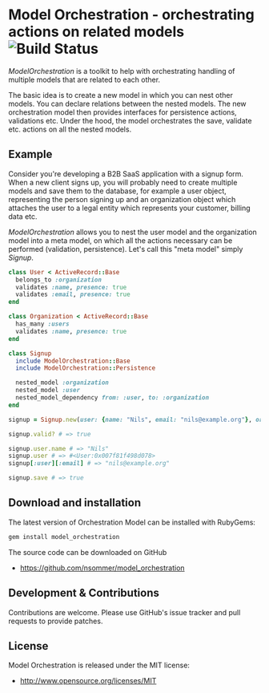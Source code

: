 # Model Orchestration - orchestrating actions on related models ![Build Status](https://travis-ci.org/nsommer/model_orchestration.svg?branch=master)

*ModelOrchestration* is a toolkit to help with orchestrating handling of multiple models that are related to each other.

The basic idea is to create a new model in which you can nest other models. You can declare relations between the nested models. The new orchestration model then provides interfaces for persistence actions, validations etc. Under the hood, the model orchestrates the save, validate etc. actions on all the nested models.

## Example

Consider you're developing a B2B SaaS application with a signup form. When a new client signs up, you will probably need to create multiple models and save them to the database, for example a user object, representing the person signing up and an organization object which attaches the user to a legal entity which represents your customer, billing data etc.

*ModelOrchestration* allows you to nest the user model and the organization model into a meta model, on which all the actions necessary can be performed (validation, persistence). Let's call this "meta model" simply *Signup*.

```ruby
class User < ActiveRecord::Base
  belongs_to :organization
  validates :name, presence: true
  validates :email, presence: true
end

class Organization < ActiveRecord::Base
  has_many :users
  validates :name, presence: true
end

class Signup
  include ModelOrchestration::Base
  include ModelOrchestration::Persistence

  nested_model :organization
  nested_model :user
  nested_model_dependency from: :user, to: :organization
end

signup = Signup.new(user: {name: "Nils", email: "nils@example.org"}, organization: {name: "Nils' Webdesign Agency"})

signup.valid? # => true

signup.user.name # => "Nils"
signup.user # => #<User:0x007f81f498d078> 
signup[:user][:email] # => "nils@example.org"

signup.save # => true
```

## Download and installation

The latest version of Orchestration Model can be installed with RubyGems:

```bash
gem install model_orchestration
```

The source code can be downloaded on GitHub

* https://github.com/nsommer/model_orchestration

## Development & Contributions

Contributions are welcome. Please use GitHub's issue tracker and pull requests to provide patches.

## License

Model Orchestration is released under the MIT license:

* http://www.opensource.org/licenses/MIT
    
